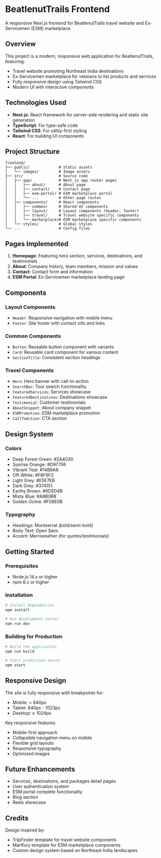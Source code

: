 # BeatlenutTrails Frontend

A responsive Next.js frontend for BeatlenutTrails travel website and Ex-Servicemen (ESM) marketplace.

## Overview

This project is a modern, responsive web application for BeatlenutTrails, featuring:

- Travel website promoting Northeast India destinations
- Ex-Servicemen marketplace for veterans to list products and services
- Fully responsive design using Tailwind CSS
- Modern UI with interactive components

## Technologies Used

- **Next.js**: React framework for server-side rendering and static site generation
- **TypeScript**: For type-safe code
- **Tailwind CSS**: For utility-first styling
- **React**: For building UI components

## Project Structure

```
frontend/
├── public/             # Static assets
│   └── images/         # Image assets
├── src/                # Source code
│   ├── app/            # Next.js app router pages
│   │   ├── about/      # About page
│   │   ├── contact/    # Contact page
│   │   ├── esm-portal/ # ESM marketplace portal
│   │   └── ...         # Other page routes
│   ├── components/     # React components
│   │   ├── common/     # Shared UI components
│   │   ├── layout/     # Layout components (header, footer)
│   │   ├── travel/     # Travel website specific components
│   │   └── marketplace/# ESM marketplace specific components
│   └── styles/         # Global styles
└── ...                 # Config files
```

## Pages Implemented

1. **Homepage**: Featuring hero section, services, destinations, and testimonials
2. **About**: Company history, team members, mission and values
3. **Contact**: Contact form and information
4. **ESM Portal**: Ex-Servicemen marketplace landing page

## Components

### Layout Components
- `Header`: Responsive navigation with mobile menu
- `Footer`: Site footer with contact info and links

### Common Components
- `Button`: Reusable button component with variants
- `Card`: Reusable card component for various content
- `SectionTitle`: Consistent section headings

### Travel Components
- `Hero`: Hero banner with call-to-action
- `SearchBar`: Tour search functionality
- `FeaturedServices`: Services showcase
- `FeaturedDestinations`: Destinations showcase
- `Testimonial`: Customer testimonials
- `AboutSnippet`: About company snippet
- `ESMPromotion`: ESM marketplace promotion
- `CallToAction`: CTA section

## Design System

### Colors
- Deep Forest Green: #2A4030
- Sunrise Orange: #D97706
- Vibrant Teal: #14B8A6
- Off-White: #F8F6F2
- Light Grey: #E5E7EB
- Dark Grey: #374151
- Earthy Brown: #6D5D4B
- Misty Blue: #A8B0B8
- Golden Ochre: #F59E0B

### Typography
- Headings: Montserrat (bold/semi-bold)
- Body Text: Open Sans
- Accent: Merriweather (for quotes/testimonials)

## Getting Started

### Prerequisites
- Node.js 14.x or higher
- npm 6.x or higher

### Installation
```bash
# Install dependencies
npm install

# Run development server
npm run dev
```

### Building for Production
```bash
# Build the application
npm run build

# Start production server
npm start
```

## Responsive Design

The site is fully responsive with breakpoints for:
- Mobile: < 640px
- Tablet: 640px - 1023px
- Desktop: ≥ 1024px

Key responsive features:
- Mobile-first approach
- Collapsible navigation menu on mobile
- Flexible grid layouts
- Responsive typography
- Optimized images

## Future Enhancements

- Services, destinations, and packages detail pages
- User authentication system
- ESM portal complete functionality
- Blog section
- Reels showcase

## Credits

Design inspired by:
- TripFinder template for travel website components
- Martfury template for ESM marketplace components
- Custom design system based on Northeast India landscapes